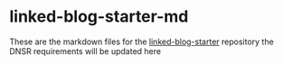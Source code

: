 # linked-blog-starter-md
These are the markdown files for the [linked-blog-starter](https://github.com/matthewwong525/linked-blog-starter) repository
the DNSR requirements will be updated here
